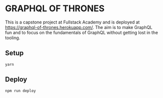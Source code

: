 # GRAPHQL OF THRONES

This is a capstone project at Fullstack Academy and is deployed at <https://graphql-of-thrones.herokuapp.com/>. The aim is to make GraphQL fun and to focus on the fundamentals of GraphQL without getting lost in the tooling.

## Setup

```
yarn
```

## Deploy

```
npm run deploy
```